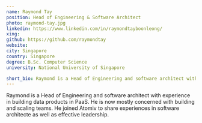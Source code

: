 ```yaml
---
name: Raymond Tay
position: Head of Engineering & Software Architect
photo: raymond-tay.jpg
linkedin: https://www.linkedin.com/in/raymondtayboonleong/
xing: 
github: https://github.com/raymondtay
website: 
city: Singapore
country: Singapore
degree: B.Sc. Computer Science
university: National University of Singapore

short_bio: Raymond is a Head of Engineering and software architect with experience in building data products in PaaS. He is now mostly concerned with building and scaling teams.
---
```

Raymond is a Head of Engineering and software architect with experience in building data products in PaaS. He is now mostly concerned with building and scaling teams. He joined Atomiv to share experiences in software architecte as well as effective leadership.